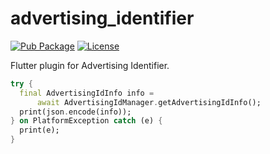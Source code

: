 # advertising_identifier

[![Pub Package](https://img.shields.io/pub/v/advertising_identifier.svg)](https://pub.dev/packages/advertising_identifier)
[![License](https://img.shields.io/badge/License-Apache%202.0-blue.svg)](https://github.com/RxReader/advertising_identifier/blob/master/LICENSE)

Flutter plugin for Advertising Identifier.

```dart
try {
  final AdvertisingIdInfo info =
      await AdvertisingIdManager.getAdvertisingIdInfo();
  print(json.encode(info));
} on PlatformException catch (e) {
  print(e);
}
```
